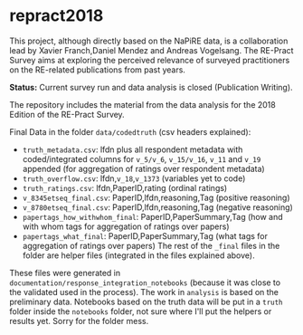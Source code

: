 # repract2018

This project, although directly based on the NaPiRE data, is a collaboration lead by Xavier Franch,Daniel Mendez and Andreas Vogelsang. The RE-Pract Survey aims at exploring the perceived relevance of surveyed practitioners on the RE-related publications from past years.

**Status:** Current survey run and data analysis is closed (Publication Writing).


The repository includes the material from the data analysis for the 2018 Edition of the RE-Pract Survey.

Final Data in the folder `data/codedtruth` (csv headers explained):
- `truth_metadata.csv`: lfdn plus all respondent metadata with coded/integrated columns for `v_5/v_6`, `v_15/v_16`, `v_11` and `v_19` appended (for aggregation of ratings over respondent metadata)
- `truth_overflow.csv`: lfdn,`v_18`,`v_1373` (variables yet to code)
- `truth_ratings.csv`: lfdn,PaperID,rating (ordinal ratings)
- `v_8345etseq_final.csv`: PaperID,lfdn,reasoning,Tag (positive reasoning)
- `v_8780etseq_final.csv`: PaperID,lfdn,reasoning,Tag (negative reasoning)
- `papertags_how_withwhom_final`: PaperID,PaperSummary,Tag (how and with whom tags for aggregation of ratings over papers)
- `papertags_what_final`: PaperID,PaperSummary,Tag (what tags for aggregation of ratings over papers)
The rest of the `_final` files in the folder are helper files (integrated in the files explained above).

These files were generated in `documentation/response_integration_notebooks` (because it was close to the validated used in the process).
The work in `analysis` is based on the preliminary data.
Notebooks based on the truth data will be put in a `truth` folder inside the `notebooks` folder, not sure where I'll put the helpers or results yet.
Sorry for the folder mess.
